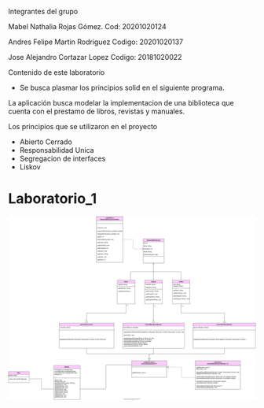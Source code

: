 Integrantes del grupo

Mabel Nathalia Rojas Gómez.     Cod:    20201020124 

Andres Felipe Martin Rodriguez  Codigo: 20201020137 

Jose Alejandro Cortazar Lopez   Codigo: 20181020022 

Contenido de este laboratorio

+ Se busca plasmar los principios solid en el siguiente programa.

La aplicación busca modelar la implementacion de una biblioteca que cuenta con el prestamo de libros, revistas y manuales.
 
Los principios que se utilizaron en el proyecto
- Abierto Cerrado
- Responsabilidad Unica
- Segregacion de interfaces
- Liskov


# Laboratorio_1
![](DiagramaLibreria.svg?display=inline-block) 
